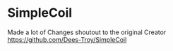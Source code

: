 # SimpleCoil

Made a lot of Changes shoutout to the original Creator https://github.com/Dees-Troy/SimpleCoil
